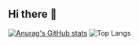 ## Hi there 👋

<!--
**Jerka2009/Jerka2009** is a ✨ _special_ ✨ repository because its `README.md` (this file) appears on your GitHub profile.

Here are some ideas to get you started:

- 🔭 I’m currently working on ...
- 🌱 I’m currently learning ...
- 👯 I’m looking to collaborate on ...
- 🤔 I’m looking for help with ...
- 💬 Ask me about ...
- 📫 How to reach me: ...
- 😄 Pronouns: ...
- ⚡ Fun fact: ...
-->

[![Anurag's GitHub stats](https://github-readme-stats.vercel.app/api?username=Jerka2009)](https://github.com/anuraghazra/github-readme-stats) ![Top Langs](https://github-readme-stats.vercel.app/api/top-langs/?username=Jerka2009&layout=compact)
